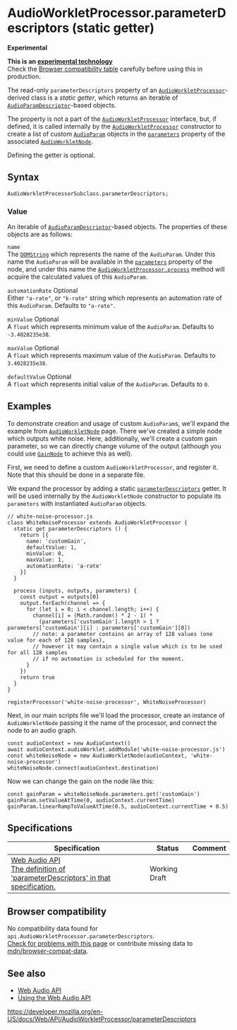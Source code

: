 # AudioWorkletProcessor.parameterDescriptors (static getter)

**Experimental**

**This is an [experimental technology](https://developer.mozilla.org/en-US/docs/MDN/Guidelines/Conventions_definitions#experimental)**  
Check the [Browser compatibility table](#browser_compatibility) carefully before using this in production.

The read-only `parameterDescriptors` property of an [`AudioWorkletProcessor`](../audioworkletprocessor)-derived class is a _static getter_, which returns an iterable of [`AudioParamDescriptor`](../audioparamdescriptor)-based objects.

The property is not a part of the [`AudioWorkletProcessor`](../audioworkletprocessor) interface, but, if defined, it is called internally by the [`AudioWorkletProcessor`](../audioworkletprocessor) constructor to create a list of custom [`AudioParam`](../audioparam) objects in the [`parameters`](../audioworkletnode/parameters) property of the associated [`AudioWorkletNode`](../audioworkletnode).

Defining the getter is optional.

## Syntax

    AudioWorkletProcessorSubclass.parameterDescriptors;

### Value

An iterable of [`AudioParamDescriptor`](../audioparamdescriptor)-based objects. The properties of these objects are as follows:

`name`  
The [`DOMString`](../domstring) which represents the name of the `AudioParam`. Under this name the `AudioParam` will be available in the [`parameters`](../audioworkletnode/parameters) property of the node, and under this name the [`AudioWorkletProcessor.process`](process) method will acquire the calculated values of this `AudioParam`.

`automationRate` <span class="badge inline optional">Optional</span>  
Either `"a-rate"`, or `"k-rate"` string which represents an automation rate of this `AudioParam`. Defaults to `"a-rate"`.

`minValue` <span class="badge inline optional">Optional</span>  
A `float` which represents minimum value of the `AudioParam`. Defaults to `-3.4028235e38`.

`maxValue` <span class="badge inline optional">Optional</span>  
A `float` which represents maximum value of the `AudioParam`. Defaults to `3.4028235e38`.

`defaultValue` <span class="badge inline optional">Optional</span>  
A `float` which represents initial value of the `AudioParam`. Defaults to `0`.

## Examples

To demonstrate creation and usage of custom `AudioParam`s, we'll expand the example from [`AudioWorkletNode`](../audioworkletnode) page. There we've created a simple node which outputs white noise. Here, additionally, we'll create a custom gain parameter, so we can directly change volume of the output (although you could use [`GainNode`](../gainnode) to achieve this as well).

First, we need to define a custom `AudioWorkletProcessor`, and register it. Note that this should be done in a separate file.

We expand the processor by adding a static [`parameterDescriptors`](parameterdescriptors) getter. It will be used internally by the `AudioWorkletNode` constructor to populate its `parameters` with instantiated `AudioParam` objects.

    // white-noise-processor.js
    class WhiteNoiseProcessor extends AudioWorkletProcessor {
      static get parameterDescriptors () {
        return [{
          name: 'customGain',
          defaultValue: 1,
          minValue: 0,
          maxValue: 1,
          automationRate: 'a-rate'
        }]
      }

      process (inputs, outputs, parameters) {
        const output = outputs[0]
        output.forEach(channel => {
          for (let i = 0; i < channel.length; i++) {
            channel[i] = (Math.random() * 2 - 1) *
              (parameters['customGain'].length > 1 ? parameters['customGain'][i] : parameters['customGain'][0])
            // note: a parameter contains an array of 128 values (one value for each of 128 samples),
            // however it may contain a single value which is to be used for all 128 samples
            // if no automation is scheduled for the moment.
          }
        })
        return true
      }
    }

    registerProcessor('white-noise-processor', WhiteNoiseProcessor)

Next, in our main scripts file we'll load the processor, create an instance of `AudioWorkletNode` passing it the name of the processor, and connect the node to an audio graph.

    const audioContext = new AudioContext()
    await audioContext.audioWorklet.addModule('white-noise-processor.js')
    const whiteNoiseNode = new AudioWorkletNode(audioContext, 'white-noise-processor')
    whiteNoiseNode.connect(audioContext.destination)

Now we can change the gain on the node like this:

    const gainParam = whiteNoiseNode.parameters.get('customGain')
    gainParam.setValueAtTime(0, audioContext.currentTime)
    gainParam.linearRampToValueAtTime(0.5, audioContext.currentTime + 0.5)

## Specifications

<table><thead><tr class="header"><th>Specification</th><th>Status</th><th>Comment</th></tr></thead><tbody><tr class="odd"><td><a href="https://webaudio.github.io/web-audio-api/#parameterdescriptors">Web Audio API<br />
<span class="small">The definition of 'parameterDescriptors' in that specification.</span></a></td><td><span class="spec-wd">Working Draft</span></td><td></td></tr></tbody></table>

## Browser compatibility

No compatibility data found for `api.AudioWorkletProcessor.parameterDescriptors`.  
[Check for problems with this page](#on-github) or contribute missing data to [mdn/browser-compat-data](https://github.com/mdn/browser-compat-data).

## See also

- [Web Audio API](../web_audio_api)
- [Using the Web Audio API](../web_audio_api/using_web_audio_api)

<a href="https://developer.mozilla.org/en-US/docs/Web/API/AudioWorkletProcessor/parameterDescriptors" class="_attribution-link">https://developer.mozilla.org/en-US/docs/Web/API/AudioWorkletProcessor/parameterDescriptors</a>
